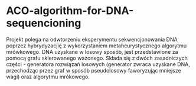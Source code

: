 # ACO-algorithm-for-DNA-sequencioning

Projekt polega na odwtorzeniu eksperymentu sekwencjonowania DNA poprzez hybrydyzacjię z wykorzystaniem metaheurystycznego algorytmu mrówkowego. DNA uzyskane w losowy sposób, jest przedstawione za pomocą grafu skierowanego ważonego. Składa się z dwóch zasadniczych części - generatora rozwiązań losowych (generator zwraca uzyskane DNA, przechodząc przez graf w sposób pseudolosowy faworyzując mniejsze wagi) oraz algorytmu mrókowego.
